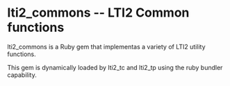 lti2_commons -- LTI2 Common functions
=====================================

lti2_commons is a Ruby gem that implementas a variety of LTI2 utility functions.

This gem is dynamically loaded by lti2_tc and lti2_tp using the ruby bundler capability.

